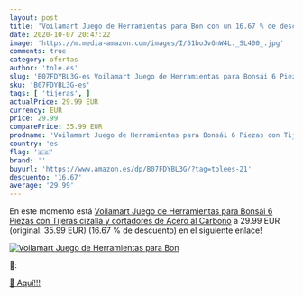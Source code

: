 ```yaml
---
layout: post
title: 'Voilamart Juego de Herramientas para Bon con un 16.67 % de descuento'
date: 2020-10-07 20:47:22
image: 'https://m.media-amazon.com/images/I/51boJvGnW4L._SL400_.jpg'
comments: true
category: ofertas
author: 'tole.es'
slug: 'B07FDYBL3G-es Voilamart Juego de Herramientas para Bonsái 6 Piezas con...'
sku: 'B07FDYBL3G-es'
tags: [ 'tijeras', ]
actualPrice: 29.99 EUR
currency: EUR
price: 29.99
comparePrice: 35.99 EUR
prodname: 'Voilamart Juego de Herramientas para Bonsái 6 Piezas con Tijeras cizalla y cortadores de Acero al Carbono'
country: 'es'
flag: '🇪🇸'
brand: ''
buyurl: 'https://www.amazon.es/dp/B07FDYBL3G/?tag=tolees-21'
descuento: '16.67'
average: '29.99'
---
```


En este momento está [Voilamart Juego de Herramientas para Bonsái 6 Piezas con Tijeras cizalla y cortadores de Acero al Carbono](https://www.amazon.es/dp/B07FDYBL3G/?tag=tolees-21) a 29.99 EUR (original: 35.99 EUR) (16.67 %  de descuento) en el siguiente enlace!

[![Voilamart Juego de Herramientas para Bon](https://m.media-amazon.com/images/I/51boJvGnW4L._SL400_.jpg)](https://www.amazon.es/dp/B07FDYBL3G/?tag=tolees-21)

🔎:


[🛒 Aquí!!!](https://www.amazon.es/dp/B07FDYBL3G/?tag=tolees-21)
